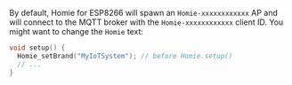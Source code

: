 By default, Homie for ESP8266 will spawn an `Homie-xxxxxxxxxxxx` AP and will connect to the MQTT broker with the `Homie-xxxxxxxxxxxx` client ID. You might want to change the `Homie` text:

```c++
void setup() {
  Homie_setBrand("MyIoTSystem"); // before Homie.setup()
  // ...
}
```
